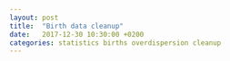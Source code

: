 ```yaml
---
layout: post
title:  "Birth data cleanup"
date:   2017-12-30 10:30:00 +0200
categories: statistics births overdispersion cleanup
---
```

